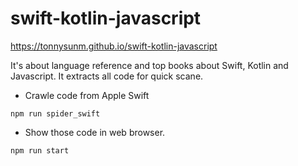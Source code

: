 # swift-kotlin-javascript

https://tonnysunm.github.io/swift-kotlin-javascript

It's about language reference and top books about Swift, Kotlin and Javascript. It extracts all code for quick scane.



* Crawle code from Apple Swift
```
npm run spider_swift
```

* Show those code in web browser.
```
npm run start
```


